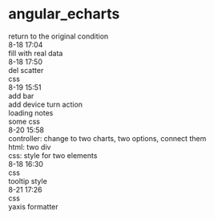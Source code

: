 # angular_echarts
return to the original condition 
<br>
8-18 17:04
<br>
fill with real data 
<br>
8-18 17:50
<br>
del scatter
<br>
css
<br>
8-19 15:51
<br>
add bar
<br>
add device turn action
<br>
loading notes
<br>
some css
<br>
8-20 15:58
<br>
controller: change to two charts, two options, connect them
<br>
html: two div
<br>
css: style for two elements
<br>
8-18 16:30
<br>
css
<br>
tooltip style
<br>
8-21 17:26
<br>
css
<br>
yaxis formatter
<br>
